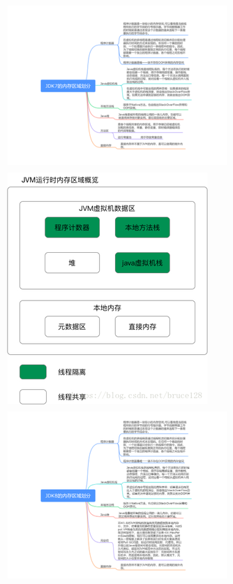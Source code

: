 ![在这里插入图片描述](https://github.com/wuxiaobo000111/pictures/blob/master/2019-05-07/1.png?raw=true)

![在这里插入图片描述](https://github.com/wuxiaobo000111/pictures/blob/master/2019-05-07/2.jpg?raw=true)

![在这里插入图片描述](https://github.com/wuxiaobo000111/pictures/blob/master/2019-05-07/3.png?raw=true)